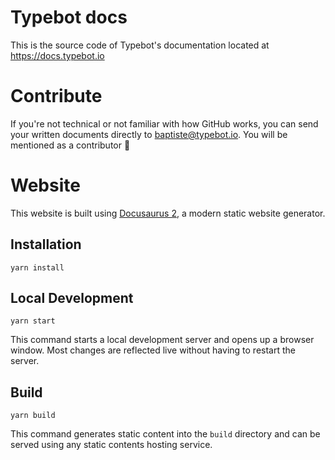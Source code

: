 # Typebot docs

This is the source code of Typebot's documentation located at https://docs.typebot.io

# Contribute

If you're not technical or not familiar with how GitHub works, you can send your written documents directly to [baptiste@typebot.io](mailto:baptiste@typebot.io). You will be mentioned as a contributor 🥰

# Website

This website is built using [Docusaurus 2](https://docusaurus.io/), a modern static website generator.

## Installation

```console
yarn install
```

## Local Development

```console
yarn start
```

This command starts a local development server and opens up a browser window. Most changes are reflected live without having to restart the server.

## Build

```console
yarn build
```

This command generates static content into the `build` directory and can be served using any static contents hosting service.
